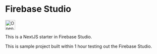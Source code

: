 # Firebase Studio

<a href="https://studio.firebase.google.com/import?url=https%3A%2F%2Fgithub.com%2FApoorvBrooklyn%2FVibeathon">
  <img
    height="32"
    alt="Open in Firebase Studio"
    src="https://cdn.firebasestudio.dev/btn/open_bright_32.svg">
</a>


This is a NextJS starter in Firebase Studio.

This is sample project built within 1 hour testing out the Firebase Studio.